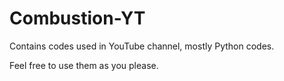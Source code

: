 # Combustion-YT

Contains codes used in YouTube channel, mostly Python codes.

Feel free to use them as you please.
